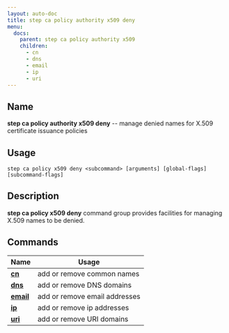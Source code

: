 ```yaml
---
layout: auto-doc
title: step ca policy authority x509 deny
menu:
  docs:
    parent: step ca policy authority x509
    children:
      - cn
      - dns
      - email
      - ip
      - uri
---
```


## Name
**step ca policy authority x509 deny** -- manage denied names for X.509 certificate issuance policies

## Usage

```raw
step ca policy x509 deny <subcommand> [arguments] [global-flags] [subcommand-flags]
```

## Description

**step ca policy x509 deny** command group provides facilities for managing X.509 names to be denied.

## Commands


| Name | Usage |
|---|---|
| **[cn](cn/)** | add or remove common names |
| **[dns](dns/)** | add or remove DNS domains |
| **[email](email/)** | add or remove email addresses |
| **[ip](ip/)** | add or remove ip addresses |
| **[uri](uri/)** | add or remove URI domains |

